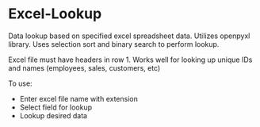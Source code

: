 # Excel-Lookup
Data lookup based on specified excel spreadsheet data. Utilizes openpyxl library. Uses selection sort and binary search to perform lookup.

Excel file must have headers in row 1. Works well for looking up unique IDs and names (employees, sales, customers, etc)

To use:
* Enter excel file name with extension
* Select field for lookup
* Lookup desired data
